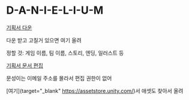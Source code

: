 # D-A-N-I-E-L-I-U-M

[기획서 다운](https://drive.google.com/open?id=166MSqQqk4SX9j6uQwmg_EdqZ3t9uO85Z/)

다운 받고 고칠거 있으면 여기 올려

정할 것: 게임 이름, 팀 이름, 스토리, 엔딩, 일러스트 등

[기획서 문서 편집](https://docs.google.com/document/d/1Oa6LuqIAfY8d4ngLzL4J3RK4QlHh3qfHTnl_JaA1qN8/edit?ts=5b6011ac)

문성이는 이메일 주소를 몰라서 편집 권한이 없어

[여기](target="_blank" https://assetstore.unity.com/)서 애셋도 찾아서 올려
